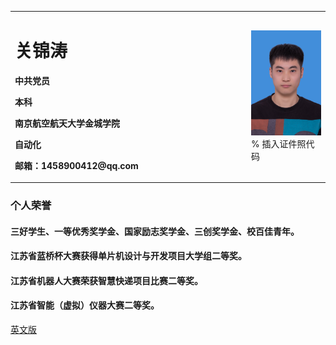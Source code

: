 <table border="0">
  <tr>
    <td width="75%">
      <h1>关锦涛</h1>
      <p><b>中共党员</b></p>
      <p><b>本科</b></p>
      <p><b>南京航空航天大学金城学院</b></p>
      <p><b>自动化</b></p>
      <p><b>邮箱：1458900412@qq.com</b></p>
    </td>
    <td width="25%">
      <img src="/IMG_2333 - 副本.JPG" width="100%">      % 插入证件照代码
    </td>
  </tr>
</table>

### 个人荣誉
#### 三好学生、一等优秀奖学金、国家励志奖学金、三创奖学金、校百佳青年。
#### 江苏省蓝桥杯大赛获得单片机设计与开发项目大学组二等奖。
#### 江苏省机器人大赛荣获智慧快递项目比赛二等奖。
#### 江苏省智能（虚拟）仪器大赛二等奖。

<a href="/index-en.html">英文版</a>
